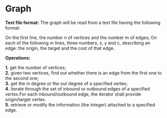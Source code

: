 # Graph

**Text file format:**
The graph will be read from a text file having the following format:

On the first line, the number n of vertices and the number m of edges;
On each of the following m lines, three numbers, x, y and c, describing an edge: the origin, the target and the cost of that edge.

**Operations:**

**1.** get the number of vertices; <br />
**2.** given two vertices, find out whether there is an edge from the first one to the second one; <br />
**3.** get the in degree or the out degree of a specified vertex; <br />
**4.** iterate through the set of inbound or outbound edges of a specified vertex.For each inbound/outbound edge, the iterator shall provide origin/target vertex. <br />
**5.** retrieve or modify the information (the integer) attached to a specified edge. <br />
